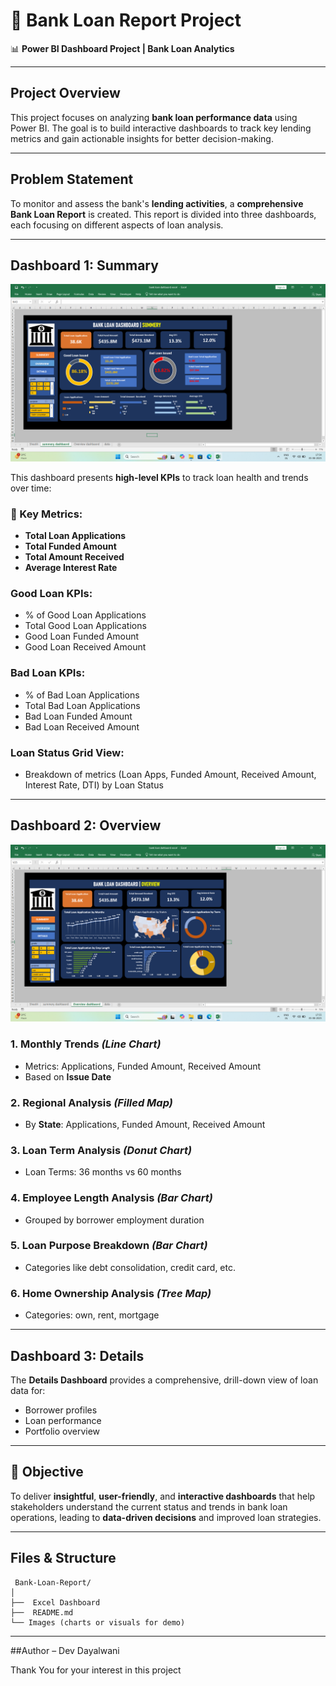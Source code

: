 ﻿
# 🏦 Bank Loan Report Project

📊 **Power BI Dashboard Project | Bank Loan Analytics**  

---

## Project Overview

This project focuses on analyzing **bank loan performance data** using Power BI. The goal is to build interactive dashboards to track key lending metrics and gain actionable insights for better decision-making.

---

## Problem Statement

To monitor and assess the bank's **lending activities**, a **comprehensive Bank Loan Report** is created. This report is divided into three dashboards, each focusing on different aspects of loan analysis.

---

## Dashboard 1: Summary
![Dashboard 1 Summary](https://github.com/DEVDAYALWANI19/Excel-projects/blob/972b172af80e909c4e2fb068fc4221843de5d46c/bank%20%20loan%20project/Screenshot%202025-08-05%20175458.png)

This dashboard presents **high-level KPIs** to track loan health and trends over time:

### 🔑 Key Metrics:
- **Total Loan Applications**
- **Total Funded Amount** 
- **Total Amount Received** 
- **Average Interest Rate** 

### Good Loan KPIs:
- % of Good Loan Applications
- Total Good Loan Applications
- Good Loan Funded Amount
- Good Loan Received Amount

### Bad Loan KPIs:
- % of Bad Loan Applications
- Total Bad Loan Applications
- Bad Loan Funded Amount
- Bad Loan Received Amount

###  Loan Status Grid View:
- Breakdown of metrics (Loan Apps, Funded Amount, Received Amount, Interest Rate, DTI) by Loan Status

---

##  Dashboard 2: Overview
![Dashboard 1 Overview](https://github.com/DEVDAYALWANI19/Excel-projects/blob/7914b98df6908c03397389c2afdac88cf514eb73/bank%20%20loan%20project/Screenshot%202025-08-05%20175533.png)

### **1. Monthly Trends** *(Line Chart)*
- Metrics: Applications, Funded Amount, Received Amount
- Based on **Issue Date**

### **2. Regional Analysis** *(Filled Map)*
- By **State**: Applications, Funded Amount, Received Amount

### **3. Loan Term Analysis** *(Donut Chart)*
- Loan Terms: 36 months vs 60 months

### **4. Employee Length Analysis** *(Bar Chart)*
- Grouped by borrower employment duration

### **5. Loan Purpose Breakdown** *(Bar Chart)*
- Categories like debt consolidation, credit card, etc.

### **6. Home Ownership Analysis** *(Tree Map)*
- Categories: own, rent, mortgage

---

## Dashboard 3: Details

The **Details Dashboard** provides a comprehensive, drill-down view of loan data for:
- Borrower profiles
- Loan performance
- Portfolio overview

---

## 🎯 Objective

To deliver **insightful**, **user-friendly**, and **interactive dashboards** that help stakeholders understand the current status and trends in bank loan operations, leading to **data-driven decisions** and improved loan strategies.

---

## Files & Structure

```
 Bank-Loan-Report/
│
├──  Excel Dashboard
├──  README.md
└── Images (charts or visuals for demo)
```

---
##Author – Dev Dayalwani

Thank You for your interest in this project


